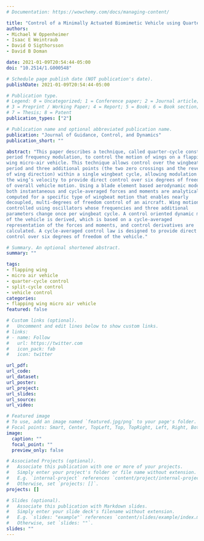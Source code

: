 ```yaml
---
# Documentation: https://wowchemy.com/docs/managing-content/

title: "Control of a Minimally Actuated Biomimetic Vehicle using Quarter-Cycle Wingbeat Modulation"
authors: 
- Michael W Oppenheimer
- Isaac E Weintraub
- David O Sigthorsson
- David B Doman

date: 2021-01-09T20:54:44-05:00
doi: "10.2514/1.G000548"

# Schedule page publish date (NOT publication's date).
publishDate: 2021-01-09T20:54:44-05:00

# Publication type.
# Legend: 0 = Uncategorized; 1 = Conference paper; 2 = Journal article;
# 3 = Preprint / Working Paper; 4 = Report; 5 = Book; 6 = Book section;
# 7 = Thesis; 8 = Patent
publication_types: ["2"]

# Publication name and optional abbreviated publication name.
publication: "Journal of Guidance, Control, and Dynamics"
publication_short: ""

abstract: "This paper describes a technique, called quarter-cycle constant
period frequency modulation, to control the motion of wings on a flapping
wing micro-air vehicle. This technique allows control over the wingbeat
period and three additional points (the two zero crossings and the reversal
of wing direction) within a single wingbeat cycle, allowing modulation of
the wing’s velocity to provide direct control over six degrees of freedom
of overall vehicle motion. Using a blade element based aerodynamic model,
both instantaneous and cycle-averaged forces and moments are analytically
computed for a specific type of wingbeat motion that enables nearly
decoupled, multi-degrees of freedom control of an aircraft. Wing motion is
controlled using oscillators whose frequencies and three additional
parameters change once per wingbeat cycle. A control oriented dynamic model
of the vehicle is derived, which is based on a cycle-averaged
representation of the forces and moments, and control derivatives are
calculated. A cycle-averaged control law is designed to provide direct
control over six degrees of freedom of the vehicle."

# Summary. An optional shortened abstract.
summary: ""

tags: 
- flapping wing
- micro air vehicle
- quarter-cycle control
- split-cycle control
- vehicle control
categories:
- flapping wing micro air vehicle
featured: false

# Custom links (optional).
#   Uncomment and edit lines below to show custom links.
# links:
# - name: Follow
#   url: https://twitter.com
#   icon_pack: fab
#   icon: twitter

url_pdf:
url_code:
url_dataset:
url_poster:
url_project:
url_slides:
url_source:
url_video:

# Featured image
# To use, add an image named `featured.jpg/png` to your page's folder. 
# Focal points: Smart, Center, TopLeft, Top, TopRight, Left, Right, BottomLeft, Bottom, BottomRight.
image:
  caption: ""
  focal_point: ""
  preview_only: false

# Associated Projects (optional).
#   Associate this publication with one or more of your projects.
#   Simply enter your project's folder or file name without extension.
#   E.g. `internal-project` references `content/project/internal-project/index.md`.
#   Otherwise, set `projects: []`.
projects: []

# Slides (optional).
#   Associate this publication with Markdown slides.
#   Simply enter your slide deck's filename without extension.
#   E.g. `slides: "example"` references `content/slides/example/index.md`.
#   Otherwise, set `slides: ""`.
slides: ""
---
```

